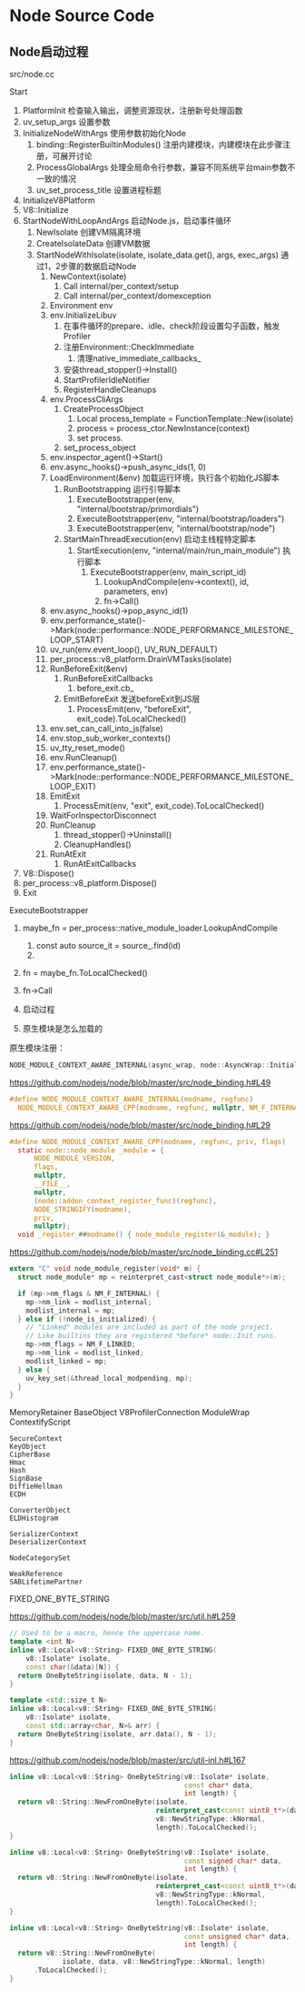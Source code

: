 # Node Source Code

## Node启动过程

src/node.cc

Start
  1. PlatformInit 检查输入输出，调整资源现状，注册新号处理函数
  2. uv_setup_args 设置参数
  3. InitializeNodeWithArgs 使用参数初始化Node
     1. binding::RegisterBuiltinModules() 注册内建模块，内建模块在此步骤注册，可展开讨论
     2. ProcessGlobalArgs 处理全局命令行参数，兼容不同系统平台main参数不一致的情况
     3. uv_set_process_title 设置进程标题
  4. InitializeV8Platform
  5. V8::Initialize
  6. StartNodeWithLoopAndArgs 启动Node.js，启动事件循环
     1. NewIsolate 创建VM隔离环境
     2. CreateIsolateData 创建VM数据
     3. StartNodeWithIsolate(isolate, isolate_data.get(), args, exec_args) 通过1，2步骤的数据启动Node
        1. NewContext(isolate)
           1. Call internal/per_context/setup
           2. Call internal/per_context/domexception
        2. Environment env
        3. env.InitializeLibuv 
           1. 在事件循环的prepare、idle、check阶段设置勾子函数，触发Profiler
           2. 注册Environment::CheckImmediate
              1. 清理native_immediate_callbacks_
           3. 安装thread_stopper()->Install()
           4. StartProfilerIdleNotifier
           5. RegisterHandleCleanups
        4. env.ProcessCliArgs
           1. CreateProcessObject
              1. Local<FunctionTemplate> process_template = FunctionTemplate::New(isolate)
              2. process = process_ctor.NewInstance(context)
              3. set process.<name>
           2. set_process_object
        5. env.inspector_agent()->Start()
        6. env.async_hooks()->push_async_ids(1, 0)
        7. LoadEnvironment(&env)  加载运行环境，执行各个初始化JS脚本
           1. RunBootstrapping 运行引导脚本
              1. ExecuteBootstrapper(env, "internal/bootstrap/primordials")
              2. ExecuteBootstrapper(env, "internal/bootstrap/loaders")
              3. ExecuteBootstrapper(env, "internal/bootstrap/node")
           2. StartMainThreadExecution(env) 启动主线程特定脚本
              1. StartExecution(env, "internal/main/run_main_module") 执行脚本
                 1. ExecuteBootstrapper(env, main_script_id)
                    1. LookupAndCompile(env->context(), id, parameters, env)
                    2. fn->Call()
        8. env.async_hooks()->pop_async_id(1)
        9. env.performance_state()->Mark(node::performance::NODE_PERFORMANCE_MILESTONE_LOOP_START)
        10. uv_run(env.event_loop(), UV_RUN_DEFAULT)
        11. per_process::v8_platform.DrainVMTasks(isolate)
        12. RunBeforeExit(&env)
            1.  RunBeforeExitCallbacks
                1.  before_exit.cb_
            2.  EmitBeforeExit 发送beforeExit到JS层
                1.  ProcessEmit(env, "beforeExit", exit_code).ToLocalChecked()
        13. env.set_can_call_into_js(false)
        14. env.stop_sub_worker_contexts()
        15. uv_tty_reset_mode()
        16. env.RunCleanup()
        17. env.performance_state()->Mark(node::performance::NODE_PERFORMANCE_MILESTONE_LOOP_EXIT)
        18. EmitExit
            1.  ProcessEmit(env, "exit", exit_code).ToLocalChecked()
        19. WaitForInspectorDisconnect
        20. RunCleanup
            1.  thread_stopper()->Uninstall()
            2.  CleanupHandles()
        21. RunAtExit
            1.  RunAtExitCallbacks
  7. V8::Dispose()
  8. per_process::v8_platform.Dispose()
  9. Exit


ExecuteBootstrapper
  1. maybe_fn = per_process::native_module_loader.LookupAndCompile
     1. const auto source_it = source_.find(id)
     2. 
  2. fn = maybe_fn.ToLocalChecked()
  3. fn->Call

1. 启动过程
2. 原生模块是怎么加载的



原生模块注册：

```c
NODE_MODULE_CONTEXT_AWARE_INTERNAL(async_wrap, node::AsyncWrap::Initialize)
```

https://github.com/nodejs/node/blob/master/src/node_binding.h#L49

```c
#define NODE_MODULE_CONTEXT_AWARE_INTERNAL(modname, regfunc)                   \
  NODE_MODULE_CONTEXT_AWARE_CPP(modname, regfunc, nullptr, NM_F_INTERNAL)
```

https://github.com/nodejs/node/blob/master/src/node_binding.h#L29

```c
#define NODE_MODULE_CONTEXT_AWARE_CPP(modname, regfunc, priv, flags)           \
  static node::node_module _module = {                                         \
      NODE_MODULE_VERSION,                                                     \
      flags,                                                                   \
      nullptr,                                                                 \
      __FILE__,                                                                \
      nullptr,                                                                 \
      (node::addon_context_register_func)(regfunc),                            \
      NODE_STRINGIFY(modname),                                                 \
      priv,                                                                    \
      nullptr};                                                                \
  void _register_##modname() { node_module_register(&_module); }
```

https://github.com/nodejs/node/blob/master/src/node_binding.cc#L251

```c
extern "C" void node_module_register(void* m) {
  struct node_module* mp = reinterpret_cast<struct node_module*>(m);

  if (mp->nm_flags & NM_F_INTERNAL) {
    mp->nm_link = modlist_internal;
    modlist_internal = mp;
  } else if (!node_is_initialized) {
    // "Linked" modules are included as part of the node project.
    // Like builtins they are registered *before* node::Init runs.
    mp->nm_flags = NM_F_LINKED;
    mp->nm_link = modlist_linked;
    modlist_linked = mp;
  } else {
    uv_key_set(&thread_local_modpending, mp);
  }
}
```


MemoryRetainer
  BaseObject
    V8ProfilerConnection
    ModuleWrap
    ContextifyScript
    
    SecureContext
    KeyObject
    CipherBase
    Hmac
    Hash
    SignBase
    DiffieHellman
    ECDH

    ConverterObject
    ELDHistogram

    SerializerContext
    DeserializerContext

    NodeCategorySet

    WeakReference
    SABLifetimePartner

FIXED_ONE_BYTE_STRING

https://github.com/nodejs/node/blob/master/src/util.h#L259

```c++
// Used to be a macro, hence the uppercase name.
template <int N>
inline v8::Local<v8::String> FIXED_ONE_BYTE_STRING(
    v8::Isolate* isolate,
    const char(&data)[N]) {
  return OneByteString(isolate, data, N - 1);
}

template <std::size_t N>
inline v8::Local<v8::String> FIXED_ONE_BYTE_STRING(
    v8::Isolate* isolate,
    const std::array<char, N>& arr) {
  return OneByteString(isolate, arr.data(), N - 1);
}
```

https://github.com/nodejs/node/blob/master/src/util-inl.h#L167

```c++
inline v8::Local<v8::String> OneByteString(v8::Isolate* isolate,
                                           const char* data,
                                           int length) {
  return v8::String::NewFromOneByte(isolate,
                                    reinterpret_cast<const uint8_t*>(data),
                                    v8::NewStringType::kNormal,
                                    length).ToLocalChecked();
}

inline v8::Local<v8::String> OneByteString(v8::Isolate* isolate,
                                           const signed char* data,
                                           int length) {
  return v8::String::NewFromOneByte(isolate,
                                    reinterpret_cast<const uint8_t*>(data),
                                    v8::NewStringType::kNormal,
                                    length).ToLocalChecked();
}

inline v8::Local<v8::String> OneByteString(v8::Isolate* isolate,
                                           const unsigned char* data,
                                           int length) {
  return v8::String::NewFromOneByte(
             isolate, data, v8::NewStringType::kNormal, length)
      .ToLocalChecked();
}
```

